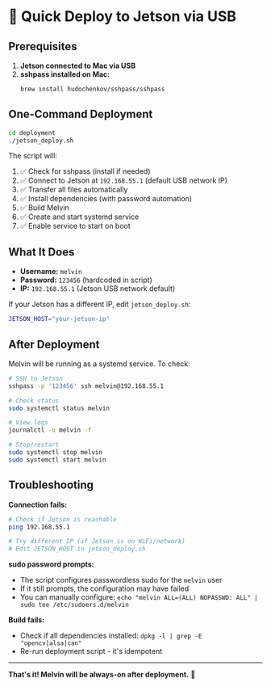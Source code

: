 # 🚀 Quick Deploy to Jetson via USB

## Prerequisites

1. **Jetson connected to Mac via USB**
2. **sshpass installed on Mac:**
   ```bash
   brew install hudochenkov/sshpass/sshpass
   ```

## One-Command Deployment

```bash
cd deployment
./jetson_deploy.sh
```

The script will:
1. ✅ Check for sshpass (install if needed)
2. ✅ Connect to Jetson at `192.168.55.1` (default USB network IP)
3. ✅ Transfer all files automatically
4. ✅ Install dependencies (with password automation)
5. ✅ Build Melvin
6. ✅ Create and start systemd service
7. ✅ Enable service to start on boot

## What It Does

- **Username:** `melvin`
- **Password:** `123456` (hardcoded in script)
- **IP:** `192.168.55.1` (Jetson USB network default)

If your Jetson has a different IP, edit `jetson_deploy.sh`:
```bash
JETSON_HOST="your-jetson-ip"
```

## After Deployment

Melvin will be running as a systemd service. To check:

```bash
# SSH to Jetson
sshpass -p '123456' ssh melvin@192.168.55.1

# Check status
sudo systemctl status melvin

# View logs
journalctl -u melvin -f

# Stop/restart
sudo systemctl stop melvin
sudo systemctl start melvin
```

## Troubleshooting

**Connection fails:**
```bash
# Check if Jetson is reachable
ping 192.168.55.1

# Try different IP (if Jetson is on WiFi/network)
# Edit JETSON_HOST in jetson_deploy.sh
```

**sudo password prompts:**
- The script configures passwordless sudo for the `melvin` user
- If it still prompts, the configuration may have failed
- You can manually configure: `echo "melvin ALL=(ALL) NOPASSWD: ALL" | sudo tee /etc/sudoers.d/melvin`

**Build fails:**
- Check if all dependencies installed: `dpkg -l | grep -E "opencv|alsa|can"`
- Re-run deployment script - it's idempotent

---

**That's it! Melvin will be always-on after deployment.** 🎉

